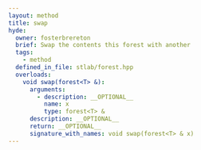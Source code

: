 ```yaml
---
layout: method
title: swap
hyde:
  owner: fosterbrereton
  brief: Swap the contents this forest with another
  tags:
    - method
  defined_in_file: stlab/forest.hpp
  overloads:
    void swap(forest<T> &):
      arguments:
        - description: __OPTIONAL__
          name: x
          type: forest<T> &
      description: __OPTIONAL__
      return: __OPTIONAL__
      signature_with_names: void swap(forest<T> & x)
---
```

